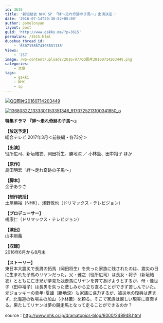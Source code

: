 ```yaml
---
id: 3615
title: '新垣結衣 NHK SP 「絆～走れ奇跡の子馬～」出演決定！'
date: '2016-07-14T20:36:52+08:00'
author: pomelonyan
layout: post
guid: 'http://www.gakky.me/?p=3615'
permalink: /3615.html
duoshuo_thread_id:
    - '6307158674393531138'
Views:
    - '257'
image: /wp-content/uploads/2016/07/QQ图片20160714203449.png
categories:
    - 文章
tags:
    - gakki
    - NHK
    - sp
---
```


[![QQ图片20160714203449](http://www.yui-aragaki.org/wp-content/uploads/2016/07/QQ图片20160714203449.png)](http://www.yui-aragaki.org/wp-content/uploads/2016/07/QQ图片20160714203449.png "QQ图片20160714203449")

[![13680327_1333301153351346_9170725213100341850_o](http://www.yui-aragaki.org/wp-content/uploads/2016/07/13680327_1333301153351346_9170725213100341850_o.jpg)](http://www.yui-aragaki.org/wp-content/uploads/2016/07/13680327_1333301153351346_9170725213100341850_o.jpg "13680327_1333301153351346_9170725213100341850_o")

**特集ドラマ** **『絆～走れ奇跡の子馬～』**

**【放送予定】**  
総合テレビ 2017年3月＜前後編・各73分＞

**【出演】**  
役所広司、新垣結衣、岡田将生、勝地涼 ／ 小林薫、田中裕子 ほか

**【原作】**  
島田明宏「絆～走れ奇跡の子馬～」

**【脚本】**  
金子ありさ

**【制作統括】**  
土屋勝裕（NHK）、浅野敦也（ドリマックス・テレビジョン）

**【プロデューサー】**  
橘康仁（ドリマックス・テレビジョン）

**【演出】**  
山本剛義

**【収録】**  
2016年6月から8月末

**【ストーリー】**  
東日本大震災で長男の拓馬（岡田将生）を失った家族に残されたのは、震災の日に生まれた子馬のリヤンだった。父・雅之（役所広司）は長女・将子（新垣結衣）とともに亡き兄が夢見た競走馬にリヤンを育てあげようとするが、母・佳世子（田中裕子）は長男を失った悲しみから立ち直ることができず苦しんでいた。元ジョッキーの青年･夏雄（勝地涼）も家族に協力するが、被災地の復興は進まず、北海道の牧場主の加山（小林薫）を頼る。そこで家族は厳しい現実に直面する。果たしてリヤンは夢の競走馬となって走ることができるのか？

source：http://www.nhk.or.jp/dramatopics-blog/8000/248948.html